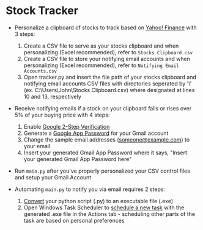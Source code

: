 # Stock Tracker

* Personalize a clipboard of stocks to track based on [Yahoo! Finance](https://finance.yahoo.com/) with 3 steps:
  1. Create a CSV file to serve as your stocks clipboard and when personalizing (Excel recommended), refer to `Stocks Clipboard.csv`
  2. Create a CSV file to store your notifying email accounts and when personalizing (Excel recommended), refer to `Notifying Email Accounts.csv`
  3. Open tracker.py and insert the file path of your stocks clipboard and notifying email accounts CSV files with directories seperated by '\\' (ex. C:\\Users\\John\\Stocks Clipboard.csv) where designated at lines 10 and 13, respectively

* Receive notifying emails if a stock on your clipboard falls or rises over 5% of your buying price with 4 steps:
  1. Enable [Google 2-Step Verification](https://support.google.com/accounts/answer/185839?co=GENIE.Platform%3DAndroid&hl=en)
  2. Generate a [Google App Password](https://support.google.com/accounts/answer/185833?hl=en) for your Gmail account
  3. Change the sample email addresses (someone@example.com) to your email
  4. Insert your generated Gmail App Password where it says, "Insert your generated Gmail App Password here"
  
* Run `main.py` after you've properly personalized your CSV control files and setup your Gmail Account 

* Automating `main.py` to notify you via email requires 2 steps:
  1. [Convert](https://www.youtube.com/watch?v=UZX5kH72Yx4&list=LLn2A3GlJT_vthodJ8G63-gA&index=3&t=303s) your python script (.py) to an executable file (.exe)
  2. Open Windows Task Scheduler to [schedule a new task](https://windowsreport.com/schedule-tasks-windows-10/) with the generated .exe file in the Actions tab - scheduling other parts of the task are based on personal preferences
